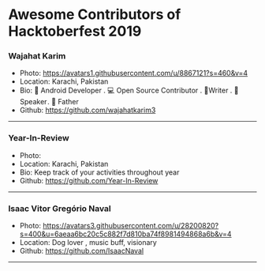 # Awesome Contributors of Hacktoberfest 2019

### Wajahat Karim
- Photo: https://avatars1.githubusercontent.com/u/8867121?s=460&v=4
- Location: Karachi, Pakistan
- Bio: 📱 Android Developer . 💻 Open Source Contributor . 📝Writer . 🎤 Speaker . 👶 Father 
- Github: https://github.com/wajahatkarim3

-----------

### Year-In-Review
- Photo: 
- Location: Karachi, Pakistan
- Bio: Keep track of your activities throughout year
- Github: https://github.com/Year-In-Review

-----------

### Isaac Vitor Gregório Naval
- Photo: https://avatars3.githubusercontent.com/u/28200820?s=400&u=6aeaa6bc20c5c882f7d810ba74f8981494868a6b&v=4
- Location: Dog lover , music buff, visionary
- Github: https://github.com/IsaacNaval
***
